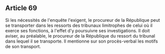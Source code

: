 Article 69
----
Si les nécessités de l'enquête l'exigent, le procureur de la République peut se
transporter dans les ressorts des tribunaux limitrophes de celui où il exerce
ses fonctions, à l'effet d'y poursuivre ses investigations. Il doit aviser, au
préalable, le procureur de la République du ressort du tribunal dans lequel il
se transporte. Il mentionne sur son procès-verbal les motifs de son transport.

